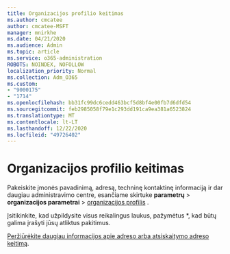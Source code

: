 ```yaml
---
title: Organizacijos profilio keitimas
ms.author: cmcatee
author: cmcatee-MSFT
manager: mnirkhe
ms.date: 04/21/2020
ms.audience: Admin
ms.topic: article
ms.service: o365-administration
ROBOTS: NOINDEX, NOFOLLOW
localization_priority: Normal
ms.collection: Adm_O365
ms.custom:
- "9000175"
- "1714"
ms.openlocfilehash: bb31fc99dc6cedd463bcf5d8bf4e00fb7d6dfd54
ms.sourcegitcommit: feb2985058f79e1c293dd191ca9ea381a6523824
ms.translationtype: MT
ms.contentlocale: lt-LT
ms.lasthandoff: 12/22/2020
ms.locfileid: "49726402"
---
```

# <a name="change-organization-profile"></a>Organizacijos profilio keitimas

Pakeiskite įmonės pavadinimą, adresą, techninę kontaktinę informaciją ir dar daugiau administravimo centre, esančiame skirtuke **parametrų**  >  **organizacijos parametrai**  >  [organizacijos profilis](https://admin.microsoft.com/AdminPortal/Home#/Settings/OrganizationProfile/:/Settings/L1/OrganizationInformation) .

Įsitikinkite, kad užpildysite visus reikalingus laukus, pažymėtus *, kad būtų galima įrašyti jūsų atliktus pakitimus.

[Peržiūrėkite daugiau informacijos apie adreso arba atsiskaitymo adreso keitimą](https://docs.microsoft.com/microsoft-365/admin/manage/change-address-contact-and-more).
